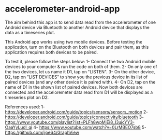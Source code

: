 # accelerometer-android-app

The aim behind this app is to send data read from the accelerometer
of one Android device via Bluetooth to another Android device 
that displays the data as a timeseries plot. 

This Android app works using two mobile devices. Before testing the application, 
turn on the Bluetooth on both devices and pair them, 
as this application requires both devices to be paired.

To test it, please follow the steps below:
1- Connect the two Android mobile devices to your computer & run the code on both of them.
2- On only one of the two devices, let us name it D1, tap on "LISTEN". 
3- On the other device, D2, tap on "LIST DEVICES" to show you the previous device in 
its list of paired devices (and any other device it is paired with).
4- On D2, tap on the name of D1 in the shown list of paired devices. 
Now both devices are connected and the acceloremeter data read from D1 will be 
displayed as a timeseries plot on D2. 


References used:
1- https://developer.android.com/guide/topics/sensors/sensors_motion
2- https://developer.android.com/guide/topics/connectivity/bluetooth
3- https://www.youtube.com/playlist?list=PLFh8wpMiEi8_I3ujcYY3-OaaYyLudI_qi
4- https://www.youtube.com/watch?v=0LrMBEO7sb8
5- https://github.com/jjoe64/GraphView
